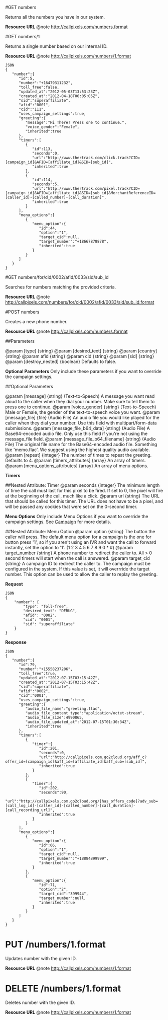 

#GET numbers

Returns all the numbers you have in our system.

**Resource URL**
@note http://callpixels.com/numbers.format

#GET numbers/1

Returns a single number based on our internal ID.

**Resource URL**
@note http://callpixels.com/numbers/1.format

~~~~
JSON
{
   "number":{
      "id":5,
      "number":"+16479311232",
      "toll_free":false,
      "updated_at":"2012-05-03T13:53:23Z",
      "created_at":"2012-04-18T06:05:05Z",
      "sid":"superaffiliate",
      "afid":"0001",
      "cid":"111",
      "uses_campaign_settings":true,
      "greeting":{
         "message":"Hi There! Press one to continue.",
         "voice_gender":"Female",
         "inherited":true
      },
      "timers":[
         {
            "id":113,
            "seconds":0,
            "url":"http://www.thertrack.com/click.track?CID=[campaign_id]&AFID=[affiliate_id]&SID=[sub_id]",
            "inherited":true
         },
         {
            "id":114,
            "seconds":5,
            "url":"http://www.thertrack.com/pixel.track?CID=[campaign_id]&AFID=[affiliate_id]&SID=[sub_id]&MerchantReferenceID=[caller_id]-[called_number]-[call_duration]",
            "inherited":true
         }
      ],
      "menu_options":[
         {
            "menu_option":{
               "id":44,
               "option":"1",
               "target_cid":null,
               "target_number":"+18667878878",
               "inherited":true
            }
         }
      ]
   }
}
~~~~


#GET numbers/for/cid/0002/afid/0033/sid/sub_id

Searches for numbers matching the provided criteria.

**Resource URL**
@note http://callpixels.com/numbers/for/cid/0002/afid/0033/sid/sub_id.format

#POST numbers

Creates a new phone number.

**Resource URL**
@note http://callpixels.com/numbers.format

##Parameters

@param [type] {string}
@param [desired_text] {string}
@param [country] {string}
@param afid {string}
@param cid {string}
@param [sid] {string}
@param [destroy_nested] {boolean}  Defaults to false.

**Optional Parameters**
Only include these parameters if you want to override the campaign settings.

##Optional Parameters

@param [message] {string} (Text-to-Speech) A message you want read aloud to the caller when they dial your number. Make sure to tell them to press one to continue.
@param [voice_gender] {string} (Text-to-Speech) Male or Female, the gender of the text-to-speech voice you want.
@param [message_file] {file} (Audio File) An audio file you would like played for the caller when they dial your number. Use this field with multipart/form-data submissions.
@param [message_file_b64_data] {string} (Audio File) A Base64-encoded audio file. Only use this field if you're not using the message_file field.
@param [message_file_b64_filename] {string} (Audio File) The original file name for the Base64-encoded audio file. Something like 'memo.flac'. We suggest using the highest quality audio available.
@param [repeat] {integer} The number of times to repeat the greeting. Defaults to 4.
@param [timers_attributes] {array} An array of timers.
@param [menu_options_attributes] {array} An array of menu options.

**Timers**

##Nested Attribute: Timer
@param seconds {integer} The minimum length of time the call must last for this pixel to be fired. If set to 0, the pixel will fire at the beginning of the call, much like a click.
@param url {string} The URL that should be called for this timer. The URL does not have to be a pixel, and will be passed any cookies that were set on the 0-second timer.

**Menu Options**
Only include Menu Options if you want to override the campaign settings. See [Campaign](/docs/1.0/references-objects-campaign) for more details.

##Nested Attribute: Menu Option
@param option {string} The button the caller will press. The default menu option for a campaign is the one for button press '1', so if you aren't using an IVR and want the call to forward instantly, set the option to '1'. (1 2 3 4 5 6 7 8 9 0 * #)
@param target_number {string} A phone number to redirect the caller to. All > 0 second timers will start when the call is answered.
@param target_cid {string} A campaign ID to redirect the caller to. The campaign must be configured in the system. If this value is set, it will overrride the target number. This option can be used to allow the caller to replay the greeting.

**Request**
~~~~
JSON
{
    "number": {
        "type": "Toll-free",
        "desired_text": "DEBUG",
        "afid": "0002",
        "cid": "0001",
        "sid": "superaffiliate"
    }
}
~~~~

**Response**
~~~~
JSON
{
   "number":{
      "id":79,
      "number":"+15558237206",
      "toll_free":true,
      "updated_at":"2012-07-15T03:15:42Z",
      "created_at":"2012-07-15T03:15:42Z",
      "sid":"superaffiliate",
      "afid":"0002",
      "cid":"0001",
      "uses_campaign_settings":true,
      "greeting":{
         "audio_file_name":"greeting.flac",
         "audio_file_content_type":"application/octet-stream",
         "audio_file_size":4990865,
         "audio_file_updated_at":"2012-07-15T01:30:34Z",
         "inherited":true
      },
      "timers":[
         {
            "timer":{
               "id":201,
               "seconds":0,
               "url":"http://callpixels.com.go2cloud.org/aff_c?offer_id=[campaign_id]&aff_id=[affiliate_id]&aff_sub=[sub_id]",
               "inherited":true
            }
         },
         {
            "timer":{
               "id":202,
               "seconds":90,
               "url":"http://callpixels.com.go2cloud.org/[has_offers_code]?adv_sub=[call_log_id]-[caller_id]-[called_number]-[call_duration]-[call_recording_url]",
               "inherited":true
            }
         }
      ],
      "menu_options":[
         {
            "menu_option":{
               "id":66,
               "option":"1",
               "target_cid":null,
               "target_number":"+18884899999",
               "inherited":true
            }
         },
         {
            "menu_option":{
               "id":71,
               "option":"2",
               "target_cid":"399944",
               "target_number":null,
               "inherited":true
            }
         }
      ]
   }
}
~~~~

# PUT /numbers/1.format

Updates number with the given ID.

**Resource URL**
@note http://callpixels.com/numbers/1.format

# DELETE /numbers/1.format

Deletes number with the given ID.

**Resource URL**
@note http://callpixels.com/numbers/1.format